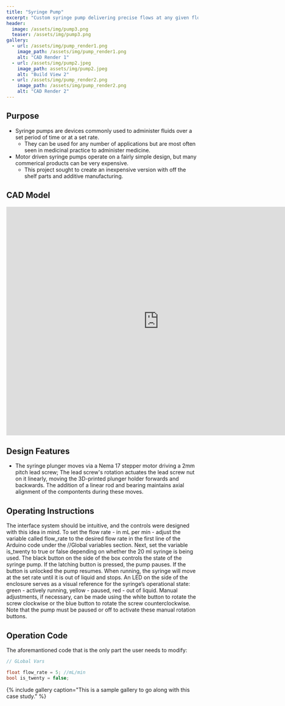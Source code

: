 ```yaml
---
title: "Syringe Pump"
excerpt: "Custom syringe pump delivering precise flows at any given flow rate"
header:
  image: /assets/img/pump3.png
  teaser: /assets/img/pump3.png
gallery:
  - url: /assets/img/pump_render1.png
    image_path: /assets/img/pump_render1.png
    alt: "CAD Render 1"
  - url: /assets/img/pump2.jpeg
    image_path: assets/img/pump2.jpeg
    alt: "Build View 2"
  - url: /assets/img/pump_render2.png
    image_path: /assets/img/pump_render2.png
    alt: "CAD Render 2"
---
```


## Purpose

* Syringe pumps are devices commonly used to administer fluids over a set period of time or at a set rate.
  * They can be used for any number of applications but are most often seen in medicinal practice to administer medicine.
* Motor driven syringe pumps operate on a fairly simple design, but many commerical products can be very expensive.
  * This project sought to create an inexpensive version with off the shelf parts and additive manufacturing.

## CAD Model
<iframe src="https://a360.co/3QIlW1A?mode=embed" width="800" height="600" allowfullscreen="true" webkitallowfullscreen="true" mozallowfullscreen="true"  frameborder="0"></iframe>

## Design Features

* The syringe plunger moves via a Nema 17 stepper motor driving a 2mm pitch lead screw; The lead screw's rotation actuates the lead screw nut on it linearly, moving the 3D-printed plunger holder forwards and backwards. The addition of a linear rod and bearing maintains axial alignment of the compontents during these moves.

## Operating Instructions

The interface system should be intuitive, and the controls were designed with this idea in mind. To set the flow rate - in mL per min - adjust the variable called flow_rate to the desired flow rate in the first line of the Arduino code under the //Global variables section. Next, set the variable is_twenty to true or false depending on whether the 20 ml syringe is being used. The black button on the side of the box controls the state of the syringe pump. If the latching button is pressed, the pump pauses. If the button is unlocked the pump resumes. When running, the syringe will move at the set rate until it is out of liquid and stops. An LED on the side of the enclosure serves as a visual reference for the syringe’s operational state: green - actively running, yellow - paused, red - out of liquid. Manual adjustments, if necessary, can be made using the white button to rotate the screw clockwise or the blue button to rotate the screw counterclockwise. Note that the pump must be paused or off to activate these manual rotation buttons.

## Operation Code

The aforemantioned code that is the only part the user needs to modify:
```c++
// GLobal Vars

float flow_rate = 5; //mL/min
bool is_twenty = false;
```

{% include gallery caption="This is a sample gallery to go along with this case study." %}
